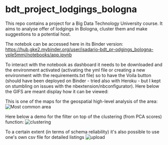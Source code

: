 # bdt_project_lodgings_bologna

This repo contains a project for a Big Data Technology University course.  It aims to analyse offer of lodgings in Bologna, cluster them and make suggestions to a potential host.  

The notebok can be accessed here in its Binder version:
https://hub.gke2.mybinder.org/user/isadario-bdt_pr-odgings_bologna-yple5mmj/notebooks/app.ipynb

To interact with the notebook as dashboard it needs to be downloaded and the environment activated (activating the yml file or creating a new environment with the requirements.txt file) so to have the Voila button (should have been deployed on Binder - tried also with Heroku - but I kept on stumbling on issues with the nbextension/nbconfigurator). 
Here below the GIFS are meant display how it can be viewed: 

This is one of the maps for the geospatial high-level analysis of the area: 
![Most common area](demo_gif/mostcommon.gif)

Here below a demo for the filter on top of the clustering (from PCA scores) function: 
![clustering](demo_gif/clustering.gif)

To a certain extent (in terms of schema reliability) it's also possible to use one's own csv file for detailed listings
![upload](demo_gif/upload.gif)
